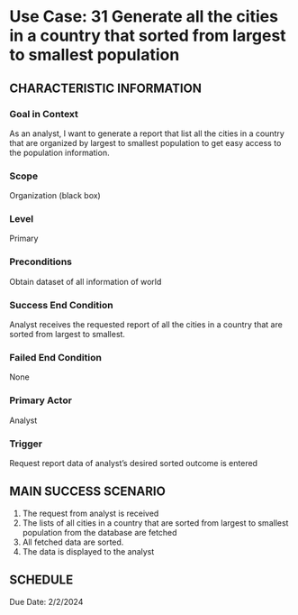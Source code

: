 # Use Case: 31	Generate all the cities in a country that sorted from largest to smallest population

## CHARACTERISTIC INFORMATION
### Goal in Context
As an analyst, I want to generate a report that list all the cities in a country that are organized by largest to smallest population to get easy access to the population information.

### Scope
Organization (black box)
### Level
Primary
### Preconditions
Obtain dataset of all information of world
### Success End Condition
Analyst receives the requested report of all the cities in a country that are sorted from largest to smallest.
### Failed End Condition
None
### Primary Actor
Analyst
### Trigger
Request report data of analyst’s desired sorted outcome is entered

## MAIN SUCCESS SCENARIO
1.  The request from analyst is received
2.  The lists of all cities in a country that are sorted from largest to smallest population from the database are fetched
3.  All fetched data are sorted.
4.  The data is displayed to the analyst

## SCHEDULE
Due Date: 2/2/2024

